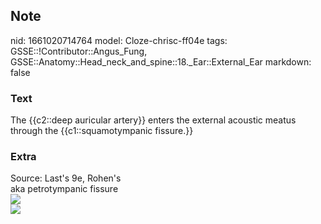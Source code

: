 ## Note
nid: 1661020714764
model: Cloze-chrisc-ff04e
tags: GSSE::!Contributor::Angus_Fung, GSSE::Anatomy::Head_neck_and_spine::18._Ear::External_Ear
markdown: false

### Text
The {{c2::deep auricular artery}} enters the external acoustic meatus through the {{c1::squamotympanic fissure.}}

### Extra
<div>
  Source: Last's 9e, Rohen's
</div>
<div>
  aka petrotympanic fissure
</div>
<div><img src="Gray137.png"></div>
<div><img src=
"paste-a1f1291017d23da5c62e01e1a24df29aa3fe5eda.jpg"></div>

